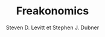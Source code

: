---
title: Freakonomics
slug: freakonomics
author: Steven D. Levitt et Stephen J. Dubner
cover: freakonomics.jpg
summary: 'Quel lien entre la législation de l''avortement et la baisse de la criminalité
  aux États-Unis? Quelles sont les vraies motivations des agents immobiliers? Pourquoi
  les revendeurs de drogue vivent-ils plus longtemps chez leur mère? L''économie,
  vue sous cet angle, incongru en apparence, mais qui est celui de la plus sérieuse
  rationalité des agents, des comportements, des causes et effets, traite de sujets
  peu conventionnels. Elle a reçu un nom&nbsp;: freakonomics, ou «économie saugrenue».
  Elle jette une lumière de biais sur le désordre des événements&nbsp;; elle met à
  nu des a priori à prétention de scientificité irréfutable&nbsp;; elle transforme
  notre regard sur le monde globalisé, qui nous apparaît, pour finir, moins impénétrable
  et incompréhensible.'
site: http://www.folio-lesite.fr/Catalogue/Folio/Folio-actuel/Freakonomics
mandatory: false
paths:
- "/competences/comprendre"
- "/competences/entreprendre"
- "/parcours/strategie-de-communication-numerique-et-design-d-experience"
---